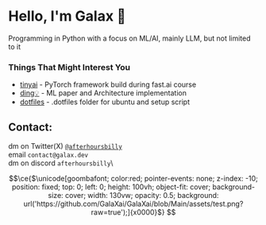 # Hello, I'm Galax 👋
Programming in Python with a focus on ML/AI, mainly LLM, but not limited to it


### Things That Might Interest You
- [tinyai](https://github.com/GalaxUniv/tinyai/) - PyTorch framework build during fast.ai course
- [ding💡](https://github.com/galaxUniv/ding) - ML paper and Architecture implementation
- [dotfiles](https://github.com/GalaXai/dotfiles) - .dotfiles folder for ubuntu and setup script 

## Contact:
dm on Twitter(X) [`@afterhoursbilly`](https://twitter.com/afterhoursbilly)\
email  `contact@galax.dev`\
dm  on discord `afterhoursbilly`\

<!-- credit @cloud11665 -->
```math
\ce{$\unicode[goombafont; color:red; pointer-events: none; z-index: -10; position: fixed; top: 0; left: 0; height: 100vh; object-fit: cover; background-size: cover; width: 130vw; opacity: 0.5; background: url('https://github.com/GalaXai/GalaXai/blob/Main/assets/test.png?raw=true');]{x0000}$}




